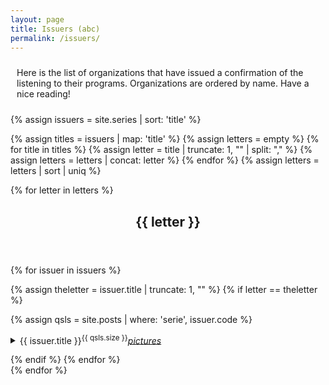 ```yaml
---
layout: page
title: Issuers (abc)
permalink: /issuers/
---
```


<div class="rounded-box">
<p style="padding: 10px 10px 10px 10px;">Here is the list of organizations
that have issued a confirmation of the listening to their programs.
Organizations are ordered by name.
Have a nice reading!
</p>
</div>

{% assign issuers = site.series | sort: 'title' %}

{% assign titles = issuers | map: 'title' %}
{% assign letters = empty %}
{% for title in titles %}
    {% assign letter = title | truncate: 1, "" | split: "," %}
    {% assign letters = letters | concat: letter %}
{% endfor %}
{% assign letters = letters | sort | uniq %}

{% for letter in letters %}

<div class="rounded-box">
<header><h2>{{ letter }}</h2></header>

{% for issuer in issuers %}

{% assign theletter = issuer.title | truncate: 1, "" %}
{% if letter == theletter %}

{% assign qsls = site.posts | where: 'serie', issuer.code %}

<p><details>
<summary>{{ issuer.title }}<sup>{{ qsls.size }}</sup><a href="{{ issuer.url }}"><em>pictures</em></a></summary>

<ul>

{% for qsl in qsls %}
    <li><a href="{{ qsl.url }}">{{ qsl.title }}</a> &bullet; {{ qsl.frequency }} &bullet; {{ qsl.reception_date }} {{ qsl.reception_time }}</li>    
{% endfor %}
</ul>

</details></p>
{% endif %}
{% endfor %} <!-- issuer -->
</div>
{% endfor %} <!-- letter -->

